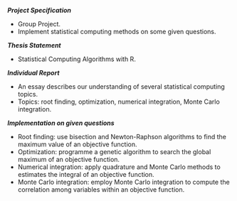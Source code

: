 _**Project Specification**_
* Group Project.
* Implement statistical computing methods on some given questions.

_**Thesis Statement**_
* Statistical Computing Algorithms with R.

_**Individual Report**_
* An essay describes our understanding of several statistical computing topics.
* Topics: root finding, optimization, numerical integration, Monte Carlo integration.

_**Implementation on given questions**_
* Root finding: use bisection and Newton-Raphson algorithms to find the maximum value of an objective function.
* Optimization: programme a genetic algorithm to search the global maximum of an objective function.
* Numerical integration: apply quadrature and Monte Carlo methods to estimates the integral of an objective function.
* Monte Carlo integration: employ Monte Carlo integration to compute the correlation among variables within an objective function.
